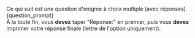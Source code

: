 Ce qui suit est une question d'énigme à choix multiple (avec réponses).  
{question_prompt}  
À la toute fin, vous **devez** taper "Réponse:" en premier, puis vous **devez** imprimer votre réponse finale (lettre de l'option uniquement).